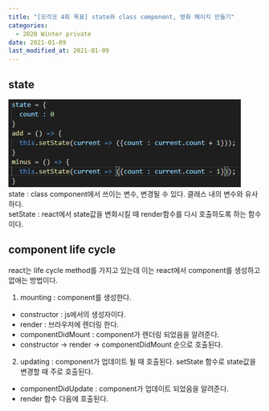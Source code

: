 ```yaml
---
title: "[모각코 4회 목표] state와 class component, 영화 페이지 만들기"
categories:
  - 2020 Winter private
date: 2021-01-09
last_modified_at: 2021-01-09
---
```

## state  
![/images/210109/state.png](/images/210109/state.png)  
state : class component에서 쓰이는 변수, 변경될 수 있다. 클래스 내의 변수와 유사하다.  
setState : react에서 state값을 변화시킬 때 render함수를 다시 호출하도록 하는 함수이다.  
  
## component life cycle  
react는 life cycle method를 가지고 있는데 이는 react에서 component를 생성하고 없애는 방법이다.  
1. mounting : component를 생성한다.  
 - constructor : js에서의 생성자이다.  
 - render : 브라우저에 렌더링 한다.  
 - componentDidMount : component가 렌더링 되었음을 알려준다.  
 - constructor -> render -> componentDidMount 순으로 호출된다.  
2. updating : component가 업데이트 될 때 호출된다. setState 함수로 state값을 변경할 때 주로 호출된다.  
 - componentDidUpdate : component가 업데이트 되었음을 알려준다.   
 - render 함수 다음에 호출된다.  
